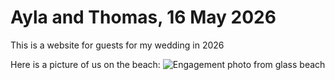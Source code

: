 # Ayla and Thomas, 16 May 2026
This is a website for guests for my wedding in 2026

Here is a picture of us on the beach:
![Engagement photo from glass beach](docs/assets/Engagement1.heic)

